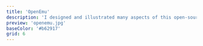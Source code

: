 ```yaml
---
title: 'OpenEmu'
description: 'I designed and illustrated many aspects of this open-source emulator for Mac.'
preview: 'openemu.jpg'
baseColor: '#b62917'
grid: 6
---
```


<Gallery>
  <Slide src="/projects/openemu/playstation.png" width={2200} height={2200} />
  <Slide src="/projects/openemu/psp.png" width={2200} height={2200} />
  <Slide src="/projects/openemu/saturn.png" width={2200} height={2200} />
  <Slide src="/projects/openemu/sega-sg1000.png" width={2200} height={2200} />
  <Slide src="/projects/openemu/vectrex-japan.png" width={2200} height={2200} />
  <Slide src="/projects/openemu/virtual-boy.png" width={2200} height={2200} />
  <Slide src="/projects/openemu/atari-2600.png" width={2200} height={2200} />
  <Slide src="/projects/openemu/atari-5200.png" width={2200} height={2200} />
  <Slide src="/projects/openemu/intellivision.png" width={2200} height={2200} />
  <Slide src="/projects/openemu/n64.png" width={2200} height={2200} />
  <Slide src="/projects/openemu/neogeo-pocket-color.png" width={2200} height={2200} />
  <Slide src="/projects/openemu/nintendo-ds.png" width={2200} height={2200} />
  <Slide src="/projects/openemu/odyssey2.png" width={2200} height={2200} />
</Gallery>
